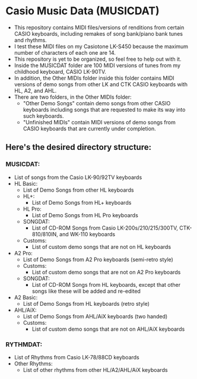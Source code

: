# Casio Music Data (MUSICDAT)
- This repository contains MIDI files/versions of renditions from certain CASIO keyboards, including remakes of song bank/piano bank tunes and rhythms.
- I test these MIDI files on my Casiotone LK-S450 because the maximum number of characters of each one are 14.
- This repository is yet to be organized, so feel free to help out with it.
- Inside the MUSICDAT folder are 100 MIDI versions of tunes from my childhood keyboard, CASIO LK-90TV.
- In addition, the Other MIDIs folder inside this folder contains MIDI versions of demo songs from other LK and CTK CASIO keyboards with HL, A2, and AHL.
- There are two folders, in the Other MIDIs folder:
  - "Other Demo Songs" contain demo songs from other CASIO keyboards including songs that are requested to make its way into such keyboards.
  - "Unfinished MIDIs" contain MIDI versions of demo songs from CASIO keyboards that are currently under completion.

## Here's the desired directory structure:

### MUSICDAT:
- List of songs from the Casio LK-90/92TV keyboards
- HL Basic:
  - List of Demo Songs from other HL keyboards
  - HL+:
    - List of Demo Songs from HL+ keyboards
  - HL Pro:
    - List of Demo Songs from HL Pro keyboards
  - SONGDAT:
    - List of CD-ROM Songs from Casio LK-200s/210/215/300TV, CTK-810/810IN, and WK-110 keyboards
  - Customs:
    - List of custom demo songs that are not on HL keyboards
- A2 Pro:
  - List of Demo Songs from A2 Pro keyboards (semi-retro style)
  - Customs:
    - List of custom demo songs that are not on A2 Pro keyboards
  - SONGDAT:
    - List of CD-ROM Songs from HL keyboards, except that other songs like these will be added and re-edited
- A2 Basic:
  - List of Demo Songs from HL keyboards (retro style)
- AHL/AiX:
  - List of Demo Songs from AHL/AiX keyboards (two handed)
  - Customs:
    - List of custom demo songs that are not on AHL/AiX keyboards

### RYTHMDAT:
- List of Rhythms from Casio LK-78/88CD keyboards
- Other Rhythms:
  - List of other rhythms from other HL/A2/AHL/AiX keyboards